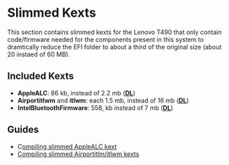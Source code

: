 # Slimmed Kexts

This section contains slimmed kexts for the Lenovo T490 that only contain code/firmware needed for the components present in this system to dramtically reduce the EFI folder to about a third of the original size (about 20 instaed of 60 MB).

## Included Kexts

- **AppleALC**: 86 kb, instead of 2.2 mb ([**DL**](https://github.com/5T33Z0/Thinkpad-T490-Hackintosh-OpenCore/tree/main/Additional_Files/Slimmed_Kexts/AppleALC))
- **Airportitlwm** and **itlwm**: each 1.5 mb, instead of 16 mb ([**DL**](https://github.com/5T33Z0/Thinkpad-T490-Hackintosh-OpenCore/tree/main/Additional_Files/Slimmed_Kexts/Intel_AC-9650/itlwm))
- **IntelBluetoothFirmware**: 558, kb instead of 7 mb ([**DL**](https://github.com/5T33Z0/Thinkpad-T490-Hackintosh-OpenCore/tree/main/Additional_Files/Slimmed_Kexts/Intel_AC-9650/IntelBluetoothfirmware))

## Guides

- C[ompiling slimmed AppleALC kext](https://github.com/5T33Z0/Thinkpad-T490-Hackintosh-OpenCore/tree/main/Additional_Files/Slimmed_Kexts/AppleALC/For_Compiling#README)
- [Compiling slimmed Airportitlm/itlwm kexts](https://github.com/5T33Z0/Thinkpad-T490-Hackintosh-OpenCore/tree/main/Additional_Files/Slimmed_Kexts/Intel_AC-9650#README)

